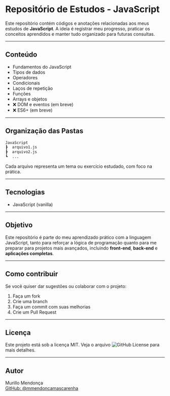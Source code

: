 #  Repositório de Estudos - JavaScript

Este repositório contém códigos e anotações relacionadas aos meus estudos de **JavaScript**. A ideia é registrar meu progresso, praticar os conceitos aprendidos e manter tudo organizado para futuras consultas.

---

##  Conteúdo

-  Fundamentos do JavaScript
-  Tipos de dados
-  Operadores
-  Condicionais
-  Laços de repetição
-  Funções
-  Arrays e objetos
- ❌ DOM e eventos (em breve)
- ❌ ES6+ (em breve)

---

##  Organização das Pastas

```bash
JavaScript
┣  arquivo1.js
┣  arquivo2.js
┗  ...
```

Cada arquivo representa um tema ou exercício estudado, com foco na prática.

---

##  Tecnologias

- JavaScript (vanilla)

---

##  Objetivo

Este repositório é parte do meu aprendizado prático com a linguagem JavaScript, tanto para reforçar a lógica de programação quanto para me preparar para projetos mais avançados, incluindo **front-end**, **back-end** e **aplicações completas**.

---

##  Como contribuir

Se você quiser dar sugestões ou colaborar com o projeto:
1. Faça um fork 
2. Crie uma branch 
3. Faça um commit com suas melhorias 
4. Crie um Pull Request 

---

##  Licença

Este projeto está sob a licença MIT. Veja o arquivo ![GitHub License](https://img.shields.io/github/license/mmendoncamascarenha/JavaScript) para mais detalhes.

---

## Autor

Murillo Mendonça  
[GitHub: @mmendoncamascarenha](https://github.com/mmendoncamascarenha)





